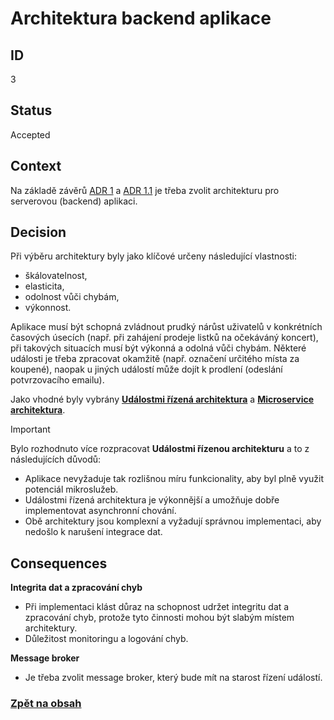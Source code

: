 # Architektura backend aplikace

## ID

3

## Status 

Accepted

## Context 

Na základě závěrů [ADR 1](1-platforms.md) a [ADR 1.1](1.1-server-client.md) je třeba zvolit architekturu pro serverovou (backend) aplikaci.

## Decision  

Při výběru architektury byly jako klíčové určeny následující vlastnosti:
- škálovatelnost,
- elasticita,
- odolnost vůči chybám,
- výkonnost.

Aplikace musí být schopná zvládnout prudký nárůst uživatelů v konkrétních časových úsecích (např. při zahájení prodeje listků na očekáváný koncert), při takových situacích musí být výkonná a odolná vůči chybám. Některé události je třeba zpracovat okamžitě (např. označení určitého místa za koupené), naopak u jiných událostí může dojít k prodlení (odeslání potvrzovacího emailu).

Jako vhodné byly vybrány [**Událostmi řízená architektura**](architectures-eda.md) a [**Microservice architektura**](architectures-microservice.md).

> [!IMPORTANT]
> Bylo rozhodnuto více rozpracovat **Událostmi řízenou architekturu** a to z následujících důvodů:
> - Aplikace nevyžaduje tak rozlišnou míru funkcionality, aby byl plně využit potenciál mikroslužeb.
> - Událostmi řízená architektura je výkonnější a umožňuje dobře implementovat asynchronní chování.
> - Obě architektury jsou komplexní a vyžadují správnou implementaci, aby nedošlo k narušení integrace dat.

## Consequences

**Integrita dat a zpracování chyb**
- Při implementaci klást důraz na schopnost udržet integritu dat a zpracování chyb, protože tyto činnosti mohou být slabým místem architektury.
- Důležitost monitoringu a logování chyb.

**Message broker**
- Je třeba zvolit message broker, který bude mít na starost řízení událostí.

### [Zpět na obsah](../README.md#obsah)